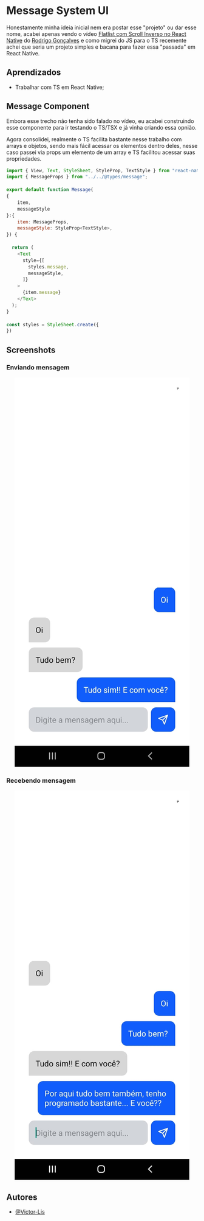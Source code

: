 
# Message System UI 

Honestamente minha ideia inicial nem era postar esse "projeto" ou dar esse nome, acabei apenas vendo o vídeo [Flatlist com Scroll Inverso no React Native](https://www.youtube.com/watch?v=fpAlf1vPCE4&t=60s) do [Rodrigo Gonçalves](https://www.youtube.com/@orodrigogo) e como migrei do JS para o TS recemente achei que seria um projeto simples e bacana para fazer essa "passada" em React Native.
## Aprendizados
- Trabalhar com TS em React Native;


## Message Component
Embora esse trecho não tenha sido falado no vídeo, eu acabei construindo esse componente para ir testando o TS/TSX e já vinha criando essa opnião. 

Agora consolidei, realmente o TS facilita bastante nesse trabalho com arrays e objetos, sendo mais fácil acessar os elementos dentro deles, nesse caso passei via props um elemento de um array e TS facilitou acessar suas propriedades.

```javascript
import { View, Text, StyleSheet, StyleProp, TextStyle } from "react-native";
import { MessageProps } from "../../@types/message";

export default function Message(
{
    item, 
    messageStyle
}:{
    item: MessageProps,
    messageStyle: StyleProp<TextStyle>,
}) {

  return (
    <Text
      style={[
        styles.message,
        messageStyle,
      ]}
    >
      {item.message}
    </Text>
  );
}

const styles = StyleSheet.create({
})
```


## Screenshots

### Enviando mensagem
<div align="center">
    <img src="https://github.com/Victor-Lis/Message-App-UI/blob/master/project-images/UI1.jpg" alt="Enviando Mensagem">
</div>

### Recebendo mensagem
<div align="center">
    <img src="https://github.com/Victor-Lis/Message-App-UI/blob/master/project-images/UI2.jpg" alt="Recebendo Mensagem">
</div>

## Autores

- [@Victor-Lis](https://www.github.com/Victor-Lis)

